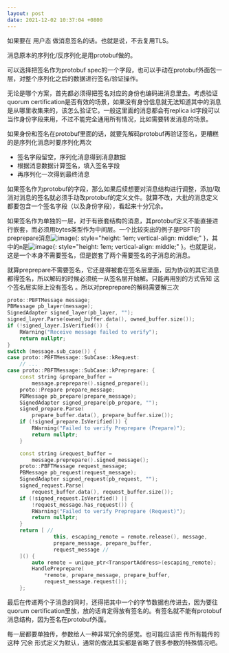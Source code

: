 ```yaml
---
layout: post
date: 2021-12-02 10:37:04 +0800
---
```


如果要在 用户态 做消息签名的话。也就是说，不去复用TLS。

消息原本的序列化/反序列化是用protobuf做的。

可以选择把签名作为protobuf spec的一个字段，也可以手动在protobuf外面包一层，对整个序列化之后的数据进行签名/验证操作。

无论是哪个方案，首先都必须得把签名对应的身份也编码进消息里去。考虑验证quorum certification是否有效的场景，如果没有身份信息就无法知道其中的消息是从哪里收集来的，该怎么验证它。一般这里面的消息都会有replica id字段可以当作身份字段来用，不过不能完全通用所有情况，比如需要转发消息的场景。

如果身份和签名在protobuf里面的话，就要先解码protobuf再验证签名，更糟糕的是序列化消息时要序列化两次
* 签名字段留空，序列化消息得到消息数据
* 根据消息数据计算签名，填入签名字段
* 再序列化一次得到最终消息

如果签名作为protobuf的字段，那么如果后续想要对消息结构进行调整，添加/取消对消息的签名就必须手动改protobuf的定义文件。就算不改，大批的消息定义都要包含一个签名字段（以及身份字段），看起来十分冗余。

如果签名作为单独的一层，对于有嵌套结构的消息，其protobuf定义不能直接进行嵌套，而必须用bytes类型作为中间层。一个比较突出的例子是PBFT的preprepare消息![image](https://user-images.githubusercontent.com/59077595/144349687-3e3c312a-6759-446d-a80e-eaf8a2708945.png){: style="height: 1em; vertical-align: middle;" }，其中的`m`是![image](https://user-images.githubusercontent.com/59077595/144349786-a2da1e86-9220-4940-b5fe-1f13b71633c6.png){: style="height: 1em; vertical-align: middle;" }。也就是说，这是一个本身不需要签名，但是嵌套了两个需要签名的子消息的消息。

就算preprepare不需要签名，它还是得被套在签名层里面，因为协议的其它消息都得签名，所以解码的时候必须统一从签名层开始解。只能再用别的方式告知 这个签名层实际上没有签名 。所以对preprepare的解码需要解三次

```c++
proto::PBFTMessage message;
PBMessage pb_layer(message);
SignedAdapter signed_layer(pb_layer, "");
signed_layer.Parse(owned_buffer.data(), owned_buffer.size());
if (!signed_layer.IsVerified()) {
    RWarning("Receive message failed to verify");
    return nullptr;
}
switch (message.sub_case()) {
case proto::PBFTMessage::SubCase::kRequest:
    // ...
case proto::PBFTMessage::SubCase::kPreprepare: {
    const string &prepare_buffer =
        message.preprepare().signed_prepare();
    proto::Prepare prepare_message;
    PBMessage pb_prepare(prepare_message);
    SignedAdapter signed_prepare(pb_prepare, "");
    signed_prepare.Parse(
        prepare_buffer.data(), prepare_buffer.size());
    if (!signed_prepare.IsVerified()) {
        RWarning("Failed to verify Preprepare (Prepare)");
        return nullptr;
    }

    const string &request_buffer =
        message.preprepare().signed_message();
    proto::PBFTMessage request_message;
    PBMessage pb_request(request_message);
    SignedAdapter signed_request(pb_request, "");
    signed_request.Parse(
        request_buffer.data(), request_buffer.size());
    if (!signed_request.IsVerified() ||
        !request_message.has_request()) {
        RWarning("Failed to verify Preprepare (Request)");
        return nullptr;
    }
    return [ //
               this, escaping_remote = remote.release(), message,
               prepare_message, prepare_buffer,
               request_message //
    ]() {
        auto remote = unique_ptr<TransportAddress>(escaping_remote);
        HandlePreprepare(
            *remote, prepare_message, prepare_buffer,
            request_message.request());
    };
```

最后在传递两个子消息的同时，还得把其中一个的字节数据也传进去，因为要往quorum certification里放，放的话肯定得放有签名的。有签名就不能有protobuf消息结构，因为签名在protobuf外面。

每一层都要单独传，参数给人一种非常冗余的感觉。也可能应该把 传所有能传的 这种 冗余 形式定义为默认，通常的做法其实都是省略了很多参数的特殊情况吧。
